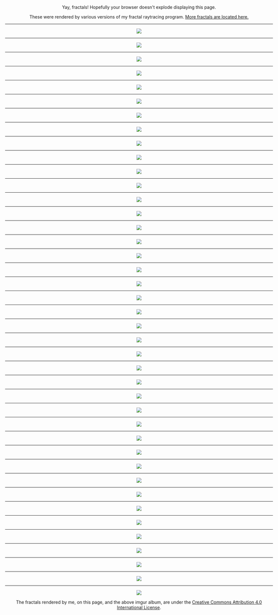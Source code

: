 Yay, fractals! Hopefully your browser doesn't explode displaying this page.

These were rendered by various versions of my fractal raytracing program. [More fractals are located here.](https://imgur.com/a/rmM4v)

<!---
r !ls fractals
%s/^\(.*\)\.png$/![](fractals\/\1.png)\r/
-->

<style>
body {
    max-width: 90%;
}
p {
    text-align: center;
}
img {
    max-height: 95vh;
    width: auto;
    height: auto;
}
</style>

---

![](fractals/aesthetic.png)

---

![](fractals/rail.png)

---

![](fractals/glare.png)

---

![](fractals/icecreamscoop.png)

---

![](fractals/angle.png)

---

![](fractals/bridge.png)

---

![](fractals/burst.png)

---

![](fractals/canyon.png)

---

![](fractals/city.png)

---

![](fractals/construction.png)

---

![](fractals/corner2.png)

---

![](fractals/corner.png)

---

![](fractals/energy.png)

---

![](fractals/fire.png)

---

![](fractals/flight.png)

---

![](fractals/fog4.png)

---

![](fractals/fuzz.png)

---

![](fractals/ghost.png)

---

![](fractals/giants.png)

---

![](fractals/grilledCheese.png)

---

![](fractals/head.png)

---

![](fractals/iris.png)

---

![](fractals/lightfog.png)

---

![](fractals/pancakes.png)

---

![](fractals/pastel_big.png)

---

![](fractals/pastel.png)

---

![](fractals/platforms.png)

---

![](fractals/rainbow.png)

---

![](fractals/shadows.png)

---

![](fractals/ship.png)

---

![](fractals/snow.png)

---

![](fractals/space.png)

---

![](fractals/spectrum.png)

---

![](fractals/sphere.png)

---

![](fractals/spindles.png)

---

![](fractals/sunshadow.png)

---

![](fractals/uh.png)

---

![](fractals/underwater.png)

---

![](fractals/underworld.png)

---

![](fractals/watchers.png)

---

![](https://i.creativecommons.org/l/by/4.0/88x31.png)

The fractals rendered by me, on this page, and the above imgur album, are under the [Creative Commons Attribution 4.0 International License](http://creativecommons.org/licenses/by/4.0/).
